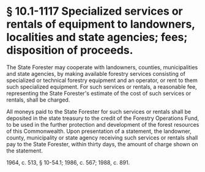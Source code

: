 # § 10.1-1117 Specialized services or rentals of equipment to landowners, localities and state agencies; fees; disposition of proceeds.

<p>The State Forester may cooperate with landowners, counties, municipalities and state agencies, by making available forestry services consisting of specialized or technical forestry equipment and an operator, or rent to them such specialized equipment. For such services or rentals, a reasonable fee, representing the State Forester's estimate of the cost of such services or rentals, shall be charged.</p><p>All moneys paid to the State Forester for such services or rentals shall be deposited in the state treasury to the credit of the Forestry Operations Fund, to be used in the further protection and development of the forest resources of this Commonwealth. Upon presentation of a statement, the landowner, county, municipality or state agency receiving such services or rentals shall pay to the State Forester, within thirty days, the amount of charge shown on the statement.</p><p>1964, c. 513, § 10-54.1; 1986, c. 567; 1988, c. 891.</p>
